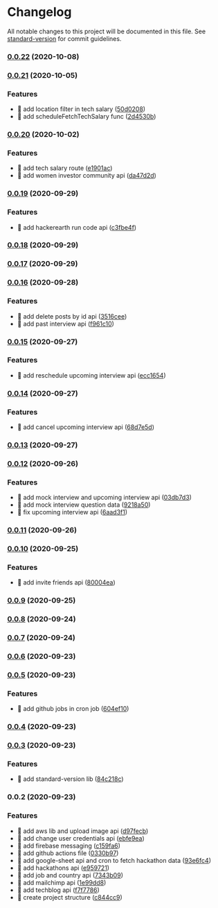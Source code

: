 # Changelog

All notable changes to this project will be documented in this file. See [standard-version](https://github.com/conventional-changelog/standard-version) for commit guidelines.

### [0.0.22](https://github.com/yeukfei02/codersMojoBackend/compare/v0.0.21...v0.0.22) (2020-10-08)

### [0.0.21](https://github.com/yeukfei02/codersMojoBackend/compare/v0.0.20...v0.0.21) (2020-10-05)


### Features

* 🎸 add location filter in tech salary ([50d0208](https://github.com/yeukfei02/codersMojoBackend/commit/50d0208c0b8ae9cd158932524ec0f12c02fdbeda))
* 🎸 add scheduleFetchTechSalary func ([2d4530b](https://github.com/yeukfei02/codersMojoBackend/commit/2d4530bef029832691f75a6d7e5f9f5e98d1db09))

### [0.0.20](https://github.com/yeukfei02/codersMojoBackend/compare/v0.0.19...v0.0.20) (2020-10-02)


### Features

* 🎸 add tech salary route ([e1901ac](https://github.com/yeukfei02/codersMojoBackend/commit/e1901ac01d305a451b6822529f2f986ab5307a57))
* 🎸 add women investor community api ([da47d2d](https://github.com/yeukfei02/codersMojoBackend/commit/da47d2d0b769ba6906faac4cd30737974e0714cf))

### [0.0.19](https://github.com/yeukfei02/codersMojoBackend/compare/v0.0.18...v0.0.19) (2020-09-29)


### Features

* 🎸 add hackerearth run code api ([c3fbe4f](https://github.com/yeukfei02/codersMojoBackend/commit/c3fbe4fff2b339697effa5b379057ccfcc8370a4))

### [0.0.18](https://github.com/yeukfei02/codersMojoBackend/compare/v0.0.17...v0.0.18) (2020-09-29)

### [0.0.17](https://github.com/yeukfei02/codersMojoBackend/compare/v0.0.16...v0.0.17) (2020-09-29)

### [0.0.16](https://github.com/yeukfei02/codersMojoBackend/compare/v0.0.15...v0.0.16) (2020-09-28)


### Features

* 🎸 add delete posts by id api ([3516cee](https://github.com/yeukfei02/codersMojoBackend/commit/3516ceeeece3a7611228474256a850efdfe95157))
* 🎸 add past interview api ([f961c10](https://github.com/yeukfei02/codersMojoBackend/commit/f961c10300e7297271285e0127155722c21fb668))

### [0.0.15](https://github.com/yeukfei02/codersMojoBackend/compare/v0.0.14...v0.0.15) (2020-09-27)


### Features

* 🎸 add reschedule upcoming interview api ([ecc1654](https://github.com/yeukfei02/codersMojoBackend/commit/ecc1654d1efedd8e28c86cd8a983e882d5010cee))

### [0.0.14](https://github.com/yeukfei02/codersMojoBackend/compare/v0.0.13...v0.0.14) (2020-09-27)


### Features

* 🎸 add cancel upcoming interview api ([68d7e5d](https://github.com/yeukfei02/codersMojoBackend/commit/68d7e5da8ce6157d065d4df1abc5ce45d70a6095))

### [0.0.13](https://github.com/yeukfei02/codersMojoBackend/compare/v0.0.12...v0.0.13) (2020-09-27)

### [0.0.12](https://github.com/yeukfei02/codersMojoBackend/compare/v0.0.11...v0.0.12) (2020-09-26)


### Features

* 🎸 add mock interview and upcoming interview api ([03db7d3](https://github.com/yeukfei02/codersMojoBackend/commit/03db7d39c2659bd8a3f4f6b28d95029ebe31879e))
* 🎸 add mock interview question data ([9218a50](https://github.com/yeukfei02/codersMojoBackend/commit/9218a50943a2f56ba2d6e6477fb0881b4df3e4cd))
* 🎸 fix upcoming interview api ([6aad3f1](https://github.com/yeukfei02/codersMojoBackend/commit/6aad3f1690fcc881aa35ef7fbbe16a6abad076c6))

### [0.0.11](https://github.com/yeukfei02/codersMojoBackend/compare/v0.0.10...v0.0.11) (2020-09-26)

### [0.0.10](https://github.com/yeukfei02/codersMojoBackend/compare/v0.0.9...v0.0.10) (2020-09-25)


### Features

* 🎸 add invite friends api ([80004ea](https://github.com/yeukfei02/codersMojoBackend/commit/80004eaae044f5d6d8639a6d345d5503b6ac5956))

### [0.0.9](https://github.com/yeukfei02/codersMojoBackend/compare/v0.0.8...v0.0.9) (2020-09-25)

### [0.0.8](https://github.com/yeukfei02/codersMojoBackend/compare/v0.0.7...v0.0.8) (2020-09-24)

### [0.0.7](https://github.com/yeukfei02/codersMojoBackend/compare/v0.0.6...v0.0.7) (2020-09-24)

### [0.0.6](https://github.com/yeukfei02/codersMojoBackend/compare/v0.0.5...v0.0.6) (2020-09-23)

### [0.0.5](https://github.com/yeukfei02/codersMojoBackend/compare/v0.0.4...v0.0.5) (2020-09-23)


### Features

* 🎸 add github jobs in cron job ([604ef10](https://github.com/yeukfei02/codersMojoBackend/commit/604ef109915f2f9650ddf49d2407bc1440687caf))

### [0.0.4](https://github.com/yeukfei02/codersMojoBackend/compare/v0.0.3...v0.0.4) (2020-09-23)

### [0.0.3](https://github.com/yeukfei02/codersMojoBackend/compare/v0.0.2...v0.0.3) (2020-09-23)


### Features

* 🎸 add standard-version lib ([84c218c](https://github.com/yeukfei02/codersMojoBackend/commit/84c218c74573cb114160b670ed5928dcbf5c24aa))

### 0.0.2 (2020-09-23)


### Features

* 🎸 add aws lib and upload image api ([d97fecb](https://github.com/yeukfei02/codersMojoBackend/commit/d97fecbe2f9e3e7d98fe9c13dda73ca8e9328e98))
* 🎸 add change user credentials api ([ebfe9ea](https://github.com/yeukfei02/codersMojoBackend/commit/ebfe9ea5fd1aff1c0a79f361193031ba58ac92e2))
* 🎸 add firebase messaging ([c159fa6](https://github.com/yeukfei02/codersMojoBackend/commit/c159fa687662f1141db58ae2fc45d012a293222d))
* 🎸 add github actions file ([0330b97](https://github.com/yeukfei02/codersMojoBackend/commit/0330b97cfe9e07314ef68ba48c945f4dfb714809))
* 🎸 add google-sheet api and cron to fetch hackathon data ([93e6fc4](https://github.com/yeukfei02/codersMojoBackend/commit/93e6fc4f2ed0c76eec376b82d8bdd233e487bef1))
* 🎸 add hackathons api ([e959721](https://github.com/yeukfei02/codersMojoBackend/commit/e9597212e9fa938109983dc82837f680300c9b74))
* 🎸 add job and country api ([7343b09](https://github.com/yeukfei02/codersMojoBackend/commit/7343b095e2f135af9d27f1135534d62bb912243f))
* 🎸 add mailchimp api ([1e99dd8](https://github.com/yeukfei02/codersMojoBackend/commit/1e99dd87d2af723c4cbc0d581d3e6876f85d3285))
* 🎸 add techblog api ([f7f7786](https://github.com/yeukfei02/codersMojoBackend/commit/f7f7786e479ca40c6fdd64e87bf3d33142817ae0))
* 🎸 create project structure ([c844cc9](https://github.com/yeukfei02/codersMojoBackend/commit/c844cc99fe89be5a9f6b15fff4c726ae36d21e2c))
